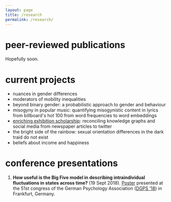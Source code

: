 ```yaml
---
layout: page
title: /research
permalink: /research/
---
```


# peer-reviewed publications

Hopefully soon.

# current projects

* nuances in gender differences <!--, w/ Dr. René Mõttus (University of Edinburgh) and Dmitri Rozgonjuk (Ulm University) -->
* moderators of mobility inequalities <!--, w/ Prof. Dr. Sandra Matz and Heinrich Peters (Columbia University) -->
* beyond binary gender: a probabilistic approach to gender and behaviour <!--, w/ Prof. Dr. Sandra Matz, Brandon Freiberg, Heinrich Peters (Columbia University) and Prof. Dr. Michal Kosinski (Stanford University) -->
* misogyny in popular music: quantifying misogynistic content in lyrics from billboard's hot 100 from word frequencies to word embeddings <!--, w/ Etienne Ollion, Felix Lennert, Arnault Chatelain (Ecole Polytechnique), Donia Kamel (Paris School of Economics), Cameron Herbert (Cambridge University), and Mael Lecoursonnais (Linköping University) -->
* [enriching exhibition scholarship](https://www.sps.ed.ac.uk/news-events/news/new-international-project-will-map-connections-between-art-and-museum-exhibitions): reconciling knowledge graphs and social media from newspaper articles to twitter <!--, w/ Dr. Clare Llewellyn (University of Edinburgh), Dr. Peter Leonard (Yale University) and Dr. Kevin Page (University of Oxford) -->
* the bright side of the rainbow: sexual orientation differences in the dark traid do not exist <!--, w/ Dr. René Mõttus and Yavor Dragostinov (University of Edinburgh) -->
* beliefs about income and happiness <!--, w/ Prof. Dr. Sandra Matz, Prof. Dr. Shai Davidai and Dean Baltiansky (Columbia University) -->

# conference presentations

1. **How useful is the Big Five model in describing intraindividual fluctuations in states across time?** (19 Sept 2018). [Poster](/Poster_Flip.pdf) presented at the 51st congress of the German Psychology Association ([DGPS ’18]([https://www.cogsec2022.com/](https://www.dgps.de))) in Frankfurt, Germany.
    
